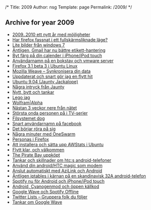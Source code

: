 /*
 Title: 2009
 Author: nsg
 Template: page
  Permalink: /2009/
*/
## Archive for year 2009

 * [2009..2010 ett nytt år med möjligheter](/2009/01/01/20092010-ett-nytt-ar-med-mojligheter)
 * [Har firefox fassnat i ett fullskärmsliknade läge?](/2009/01/02/har-firefox-har-fassnat-i-ett-fullskarmsliknade-lage)
 * [Lite bilder från windows 7](/2009/01/13/lite-bilder-fran-windows-7)
 * [Äntligen, Gmail har nu bättre etikett-hantering](/2009/02/05/antligen-gmail-har-nu-battre-etikett-hantering)
 * [Byt färg på din calender i iPhone/iPod touch](/2009/02/10/byt-farg-pa-din-calender-i-iphoneipod-touch)
 * [Användarnamn på en bokstav och vmware server](/2009/03/20/anvandarnamn-pa-en-bokstav-och-vmware-server)
 * [Firefox 3.1 beta 3 i Ubuntu Linux](/2009/03/20/firefox-31-beta-3-i-ubuntu-linux)
 * [Mozilla Weave &#8211; Synkronisera din data](/2009/03/20/mozilla-weave-synkronisera-din-data)
 * [Uppdaterat och snart gör jag en flytt hit](/2009/03/20/uppdaterat-och-snart-gor-jag-en-flytt-hit)
 * [Ubuntu 9.04 (Jaunty Jackalope)](/2009/04/24/ubuntu-904-jaunty-jackalope)
 * [Några intryck från Jaunty](/2009/04/25/nagra-intryck-fran-jaunty)
 * [Nytt, bytt och tankar](/2009/05/18/nytt-bytt-och-tankar)
 * [Lego jag](/2009/05/19/lego-jag)
 * [Wolfram|Alpha](/2009/05/19/wolframalpha)
 * [Nästan 3 veckor nere från nätet](/2009/05/29/nastan-3-veckor-nere-fran-natet)
 * [Största onda personen på i TV-serier](/2009/05/30/storsta-onda-personen-pa-i-tv-serier)
 * [Filsystemet dog](/2009/06/07/filsystemet-dog)
 * [Snart användarnamn på facebook](/2009/06/10/snart-anvandarnamn-pa-facebook)
 * [Det börjar röra på sig](/2009/06/26/det-borjar-rora-pa-sig)
 * [Några minuter med OneSwarm](/2009/06/26/nagra-minuter-med-oneswarm)
 * [Personas i Firefox](/2009/06/26/personas-i-firefox)
 * [Att installera och sätta upp AWStats i Ubuntu](/2009/06/27/att-installera-och-satta-upp-awstats-i-ubuntu)
 * [Flytt klar, och välkommen](/2009/06/27/flytt-klar-och-valkommen)
 * [The Pirate Bay uppköpt](/2009/06/30/the-pirate-bay-uppkopt)
 * [Tankar och skillnader om htc:s android-telefoner](/2009/07/20/tankar-och-skillnader-om-htcs-android-telefoner)
 * [Använd din android/HTC magic som modem](/2009/07/22/anvand-din-androidhtc-magic-som-modem)
 * [Anslut automatiskt med AziLink och Android](/2009/08/02/anslut-automatiskt-med-azilink-och-android)
 * [Äntligen iptables i kärnan på en skandinavisk 32A android-telefon](/2009/08/23/antligen-iptables-i-karnan-pa-en-skandinavisk-32a-android-telefon)
 * [Spotify nu för Android och iPhone/iPod touch](/2009/09/07/spotify-nu-for-android-och-iphoneipod-touch)
 * [Android, Cyanogenmod och öppen källkod](/2009/09/27/android-cyanogenmod-och-oppen-kallkod)
 * [Google Wave och Spotify Offline](/2009/10/02/google-wave-och-spotify-offline)
 * [Twitter Lists &#8211; Gruppera folk du följer](/2009/10/25/twitter-lists-gruppera-folk-du-foljer)
 * [Tankar om Google Wave](/2009/12/06/tankar-om-google-wave)
